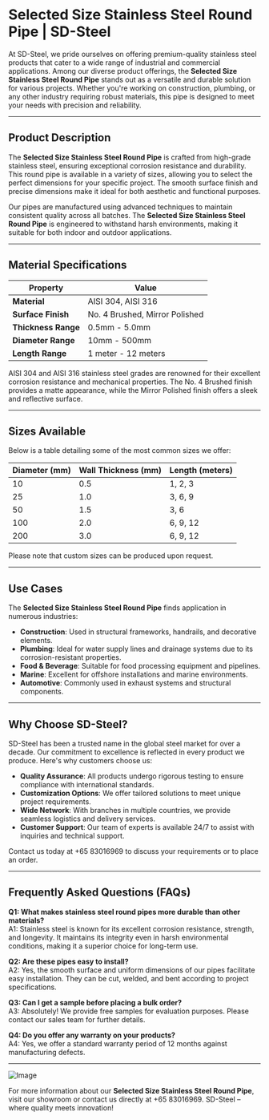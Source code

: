 # Selected Size Stainless Steel Round Pipe | SD-Steel

At SD-Steel, we pride ourselves on offering premium-quality stainless steel products that cater to a wide range of industrial and commercial applications. Among our diverse product offerings, the **Selected Size Stainless Steel Round Pipe** stands out as a versatile and durable solution for various projects. Whether you're working on construction, plumbing, or any other industry requiring robust materials, this pipe is designed to meet your needs with precision and reliability.

---

## Product Description

The **Selected Size Stainless Steel Round Pipe** is crafted from high-grade stainless steel, ensuring exceptional corrosion resistance and durability. This round pipe is available in a variety of sizes, allowing you to select the perfect dimensions for your specific project. The smooth surface finish and precise dimensions make it ideal for both aesthetic and functional purposes. 

Our pipes are manufactured using advanced techniques to maintain consistent quality across all batches. The **Selected Size Stainless Steel Round Pipe** is engineered to withstand harsh environments, making it suitable for both indoor and outdoor applications. 

---

## Material Specifications

| **Property**        | **Value**                       |
|---------------------|---------------------------------|
| **Material**        | AISI 304, AISI 316              |
| **Surface Finish**  | No. 4 Brushed, Mirror Polished  |
| **Thickness Range** | 0.5mm - 5.0mm                   |
| **Diameter Range**  | 10mm - 500mm                    |
| **Length Range**    | 1 meter - 12 meters             |

AISI 304 and AISI 316 stainless steel grades are renowned for their excellent corrosion resistance and mechanical properties. The No. 4 Brushed finish provides a matte appearance, while the Mirror Polished finish offers a sleek and reflective surface.

---

## Sizes Available

Below is a table detailing some of the most common sizes we offer:

| **Diameter (mm)** | **Wall Thickness (mm)** | **Length (meters)** |
|-------------------|-------------------------|---------------------|
| 10                | 0.5                     | 1, 2, 3            |
| 25                | 1.0                     | 3, 6, 9            |
| 50                | 1.5                     | 3, 6               |
| 100               | 2.0                     | 6, 9, 12           |
| 200               | 3.0                     | 6, 9, 12           |

Please note that custom sizes can be produced upon request.

---

## Use Cases

The **Selected Size Stainless Steel Round Pipe** finds application in numerous industries:

- **Construction**: Used in structural frameworks, handrails, and decorative elements.
- **Plumbing**: Ideal for water supply lines and drainage systems due to its corrosion-resistant properties.
- **Food & Beverage**: Suitable for food processing equipment and pipelines.
- **Marine**: Excellent for offshore installations and marine environments.
- **Automotive**: Commonly used in exhaust systems and structural components.

---

## Why Choose SD-Steel?

SD-Steel has been a trusted name in the global steel market for over a decade. Our commitment to excellence is reflected in every product we produce. Here's why customers choose us:

- **Quality Assurance**: All products undergo rigorous testing to ensure compliance with international standards.
- **Customization Options**: We offer tailored solutions to meet unique project requirements.
- **Wide Network**: With branches in multiple countries, we provide seamless logistics and delivery services.
- **Customer Support**: Our team of experts is available 24/7 to assist with inquiries and technical support.

Contact us today at +65 83016969 to discuss your requirements or to place an order.

---

## Frequently Asked Questions (FAQs)

**Q1: What makes stainless steel round pipes more durable than other materials?**  
A1: Stainless steel is known for its excellent corrosion resistance, strength, and longevity. It maintains its integrity even in harsh environmental conditions, making it a superior choice for long-term use.

**Q2: Are these pipes easy to install?**  
A2: Yes, the smooth surface and uniform dimensions of our pipes facilitate easy installation. They can be cut, welded, and bent according to project specifications.

**Q3: Can I get a sample before placing a bulk order?**  
A3: Absolutely! We provide free samples for evaluation purposes. Please contact our sales team for further details.

**Q4: Do you offer any warranty on your products?**  
A4: Yes, we offer a standard warranty period of 12 months against manufacturing defects.

---

![Image](https://github.com/user-attachments/assets/2567258e-e124-4816-932d-1809bd27ef0b)

For more information about our **Selected Size Stainless Steel Round Pipe**, visit our showroom or contact us directly at +65 83016969. SD-Steel – where quality meets innovation!